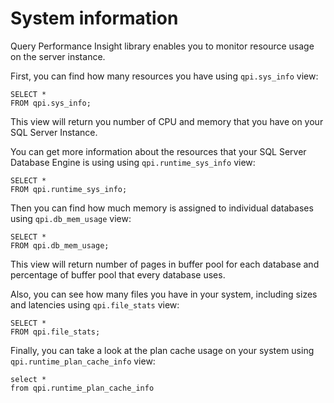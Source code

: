 # System information

Query Performance Insight library enables you to monitor resource usage on the server instance.

First, you can find how many resources you have using `qpi.sys_info` view:
```
SELECT *
FROM qpi.sys_info;
```
This view will return you number of CPU and memory that you have on your SQL Server Instance.

You can get more information about the resources that your SQL Server Database Engine is using using `qpi.runtime_sys_info` view:
```
SELECT *
FROM qpi.runtime_sys_info;
```

Then you can find how much memory is assigned to individual databases using `qpi.db_mem_usage` view:
```
SELECT *
FROM qpi.db_mem_usage;
```
This view will return number of pages in buffer pool for each database and percentage of buffer pool that every database uses.

Also, you can see how many files you have in your system, including sizes and latencies using `qpi.file_stats` view:
```
SELECT *
FROM qpi.file_stats;
```

Finally, you can take a look at the plan cache usage on your system using `qpi.runtime_plan_cache_info` view:
```
select *
from qpi.runtime_plan_cache_info
```